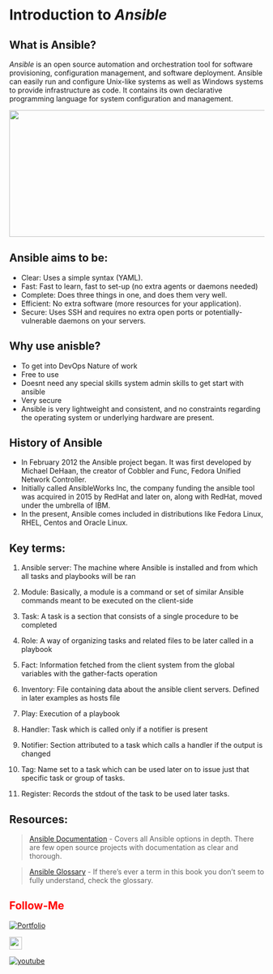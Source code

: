 # Introduction to _Ansible_

## What is Ansible?

_Ansible_ is an open source automation and orchestration tool for software provisioning, configuration management, and software deployment. Ansible can easily run and configure Unix-like systems as well as Windows systems to provide infrastructure as code. It contains its own declarative programming language for system configuration and management.

<img src="https://www.whizlabs.com/blog/wp-content/uploads/2019/09/introduction_to_ansible.png" align="center" height=250 width=2000>

## Ansible aims to be:

-   Clear: Uses a simple syntax (YAML).
-   Fast: Fast to learn, fast to set-up (no extra agents or daemons needed)
- Complete: Does three things in one, and does them very well.
-   Efficient: No extra software (more resources for your application).
-   Secure: Uses SSH and requires no extra open ports or potentially-vulnerable daemons on your servers.

## Why use anisble?

- To get into DevOps Nature of work
- Free to use
- Doesnt need any special skills system admin skills to get start with ansible
- Very secure
- Ansible is very lightweight and consistent, and no constraints regarding the operating system or underlying hardware are present.

## History of Ansible

-   In February 2012 the Ansible project began. It was first developed by Michael DeHaan, the creator of Cobbler and Func, Fedora Unified Network Controller.
-   Initially called AnsibleWorks Inc, the company funding the ansible tool was acquired in 2015 by RedHat and later on, along with RedHat, moved under the umbrella of IBM.
-   In the present, Ansible comes included in distributions like Fedora Linux, RHEL, Centos and Oracle Linux.

## Key terms:

1) Ansible server:
The machine where Ansible is installed and from which all tasks and playbooks will be ran

2) Module:
Basically, a module is a command or set of similar Ansible commands meant to be executed on the client-side

3) Task:
A task is a section that consists of a single procedure to be completed

4) Role:
A way of organizing tasks and related files to be later called in a playbook

5) Fact:
Information fetched from the client system from the global variables with the gather-facts operation

6) Inventory:
File containing data about the ansible client servers. Defined in later examples as hosts file

7) Play:
Execution of a playbook

8) Handler:
Task which is called only if a notifier is present

9) Notifier:
Section attributed to a task which calls a handler if the output is changed

10) Tag:
Name set to a task which can be used later on to issue just that specific task or group of tasks.

11) Register:
Records the stdout of the task to be used later tasks.

## Resources:

> [Ansible Documentation](https://docs.ansible.com/) - Covers all Ansible options in depth. There are few open source projects with documentation as clear and thorough.

> [Ansible Glossary](https://docs.ansible.com/ansible/glossary.html) - If there’s ever a term in this book you don’t seem to fully understand,
check the glossary.


## <font color = "red"> Follow-Me </font>

[![Portfolio](https://img.shields.io/badge/GitHub-100000?style=for-the-badge&logo=github&logoColor=white)](https://github.com/premkumar-palanichamy)

<p align="left">
<a href="https://linkedin.com/in/premkumarpalanichamy" target="blank"><img align="center" src="https://raw.githubusercontent.com/rahuldkjain/github-profile-readme-generator/master/src/images/icons/Social/linked-in-alt.svg" alt="premkumarpalanichamy" height="25" width="25" /></a>
</p>

[![youtube](https://img.shields.io/badge/YouTube-FF0000?style=for-the-badge&logo=youtube&logoColor=white)](https://www.youtube.com/channel/UCJKEn6HeAxRNirDMBwFfi3w)